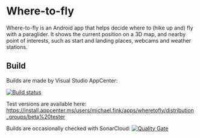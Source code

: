 # Where-to-fly

Where-to-fly is an Android app that helps decide where to (hike up and) fly
with a paraglider. It shows the current position on a 3D map, and nearby
point of interests, such as start and landing places, webcams and weather
stations.

## Build

Builds are made by Visual Studio AppCenter:

[![Build status](https://build.appcenter.ms/v0.1/apps/16016be8-42a6-4542-8f34-56e65803a672/branches/master/badge)](https://appcenter.ms)

Test versions are available here:
https://install.appcenter.ms/users/michael.fink/apps/wheretofly/distribution_groups/beta%20tester

Builds are occasionally checked with SonarCloud:
[![Quality Gate](https://sonarcloud.io/api/badges/gate?key=WhereToFly)](https://sonarcloud.io/dashboard?id=WhereToFly)

